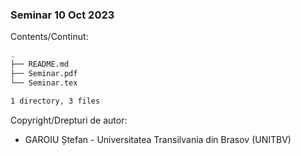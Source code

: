 ### Seminar 10 Oct 2023

Contents/Continut: 

```sh
.
├── README.md
├── Seminar.pdf
└── Seminar.tex

1 directory, 3 files
```

Copyright/Drepturi de autor:
* GAROIU Ștefan - Universitatea Transilvania din Brasov (UNITBV)
